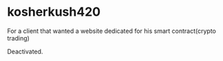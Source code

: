 # kosherkush420

For a client that wanted a website dedicated for his smart contract(crypto trading)

Deactivated.
